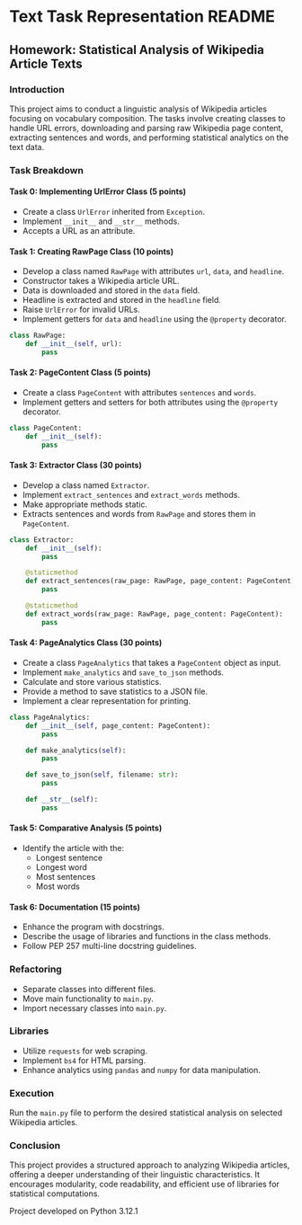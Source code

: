 # Text Task Representation README

## Homework: Statistical Analysis of Wikipedia Article Texts

### Introduction

This project aims to conduct a linguistic analysis of Wikipedia articles focusing on vocabulary composition. The tasks involve creating classes to handle URL errors, downloading and parsing raw Wikipedia page content, extracting sentences and words, and performing statistical analytics on the text data.

### Task Breakdown

#### Task 0: Implementing UrlError Class (5 points)

- Create a class `UrlError` inherited from `Exception`.
- Implement `__init__` and `__str__` methods.
- Accepts a URL as an attribute.

#### Task 1: Creating RawPage Class (10 points)

- Develop a class named `RawPage` with attributes `url`, `data`, and `headline`.
- Constructor takes a Wikipedia article URL.
- Data is downloaded and stored in the `data` field.
- Headline is extracted and stored in the `headline` field.
- Raise `UrlError` for invalid URLs.
- Implement getters for `data` and `headline` using the `@property` decorator.

```python
class RawPage:
    def __init__(self, url):
        pass
```

#### Task 2: PageContent Class (5 points)

- Create a class `PageContent` with attributes `sentences` and `words`.
- Implement getters and setters for both attributes using the `@property` decorator.

```python
class PageContent:
    def __init__(self):
        pass
```

#### Task 3: Extractor Class (30 points)

- Develop a class named `Extractor`.
- Implement `extract_sentences` and `extract_words` methods.
- Make appropriate methods static.
- Extracts sentences and words from `RawPage` and stores them in `PageContent`.

```python
class Extractor:
    def __init__(self):
        pass

    @staticmethod
    def extract_sentences(raw_page: RawPage, page_content: PageContent):
        pass

    @staticmethod
    def extract_words(raw_page: RawPage, page_content: PageContent):
        pass
```

#### Task 4: PageAnalytics Class (30 points)

- Create a class `PageAnalytics` that takes a `PageContent` object as input.
- Implement `make_analytics` and `save_to_json` methods.
- Calculate and store various statistics.
- Provide a method to save statistics to a JSON file.
- Implement a clear representation for printing.

```python
class PageAnalytics:
    def __init__(self, page_content: PageContent):
        pass

    def make_analytics(self):
        pass

    def save_to_json(self, filename: str):
        pass

    def __str__(self):
        pass
```

#### Task 5: Comparative Analysis (5 points)

- Identify the article with the:
  - Longest sentence
  - Longest word
  - Most sentences
  - Most words

#### Task 6: Documentation (15 points)

- Enhance the program with docstrings.
- Describe the usage of libraries and functions in the class methods.
- Follow PEP 257 multi-line docstring guidelines.

### Refactoring

- Separate classes into different files.
- Move main functionality to `main.py`.
- Import necessary classes into `main.py`.

### Libraries

- Utilize `requests` for web scraping.
- Implement `bs4` for HTML parsing.
- Enhance analytics using `pandas` and `numpy` for data manipulation.

### Execution

Run the `main.py` file to perform the desired statistical analysis on selected Wikipedia articles.

### Conclusion

This project provides a structured approach to analyzing Wikipedia articles, offering a deeper understanding of their linguistic characteristics. It encourages modularity, code readability, and efficient use of libraries for statistical computations.

Project developed on Python 3.12.1
